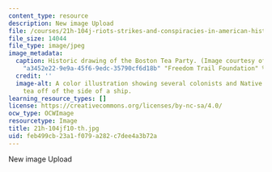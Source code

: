 ```yaml
---
content_type: resource
description: New image Upload
file: /courses/21h-104j-riots-strikes-and-conspiracies-in-american-history-fall-2010/feb499cb23a1f079a282c7dee4a3b72a_21h-104jf10-th.jpg
file_size: 14044
file_type: image/jpeg
image_metadata:
  caption: Historic drawing of the Boston Tea Party. (Image courtesy of the {{% resource_link
    "a3452e22-9e9a-45f6-9edc-35790cf6d18b" "Freedom Trail Foundation" %}}.)
  credit: ''
  image-alt: A color illustration showing several colonists and Native Americans throwing
    tea off of the side of a ship.
learning_resource_types: []
license: https://creativecommons.org/licenses/by-nc-sa/4.0/
ocw_type: OCWImage
resourcetype: Image
title: 21h-104jf10-th.jpg
uid: feb499cb-23a1-f079-a282-c7dee4a3b72a
---
```

New image Upload